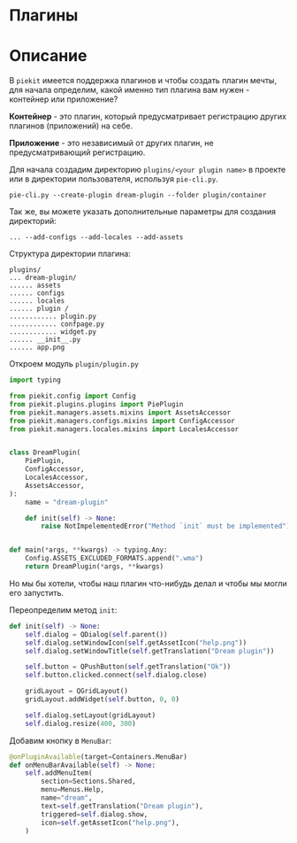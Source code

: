 # Плагины

# Описание
В `piekit` имеется поддержка плагинов и чтобы создать плагин мечты, для начала определим, какой именно тип плагина вам нужен - контейнер или приложение?

**Контейнер** - это плагин, который предусматривает регистрацию других плагинов (приложений) на себе.

**Приложение** - это независимый от других плагин, не предусматривающий регистрацию.

Для начала создадим директорию `plugins/<your plugin name>` в проекте или в директории пользователя, используя `pie-cli.py`.

```
pie-cli.py --create-plugin dream-plugin --folder plugin/container
```

Так же, вы можете указать дополнительные параметры для создания директорий:

```
... --add-configs --add-locales --add-assets
```

Структура директории плагина:

```
plugins/
... dream-plugin/
...... assets
...... configs
...... locales
...... plugin /
............ plugin.py
............ confpage.py
............ widget.py
...... __init__.py
...... app.png
```

Откроем модуль `plugin/plugin.py`


```py
import typing

from piekit.config import Config
from piekit.plugins.plugins import PiePlugin
from piekit.managers.assets.mixins import AssetsAccessor
from piekit.managers.configs.mixins import ConfigAccessor
from piekit.managers.locales.mixins import LocalesAccessor


class DreamPlugin(
    PiePlugin,
    ConfigAccessor,
    LocalesAccessor,
    AssetsAccessor,
):
    name = "dream-plugin"

    def init(self) -> None:
        raise NotImpelementedError("Method `init` must be implemented")


def main(*args, **kwargs) -> typing.Any:
    Config.ASSETS_EXCLUDED_FORMATS.append(".wma")
    return DreamPlugin(*args, **kwargs)
```

Но мы бы хотели, чтобы наш плагин что-нибудь делал и чтобы мы могли его запустить.

Переопределим метод `init`:

```py
def init(self) -> None:
    self.dialog = QDialog(self.parent())
    self.dialog.setWindowIcon(self.getAssetIcon("help.png"))
    self.dialog.setWindowTitle(self.getTranslation("Dream plugin"))

    self.button = QPushButton(self.getTranslation("Ok"))
    self.button.clicked.connect(self.dialog.close)

    gridLayout = QGridLayout()
    gridLayout.addWidget(self.button, 0, 0)

    self.dialog.setLayout(gridLayout)
    self.dialog.resize(400, 300)
```

Добавим кнопку в `MenuBar`:

```py
@onPluginAvailable(target=Containers.MenuBar)
def onMenuBarAvailable(self) -> None:
    self.addMenuItem(
        section=Sections.Shared,
        menu=Menus.Help,
        name="dream",
        text=self.getTranslation("Dream plugin"),
        triggered=self.dialog.show,
        icon=self.getAssetIcon("help.png"),
    )
```